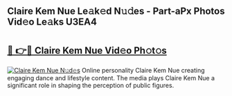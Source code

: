 ## Claire Kem Nue Le𝚊k𝚎d N𝚞𝚍es - Part-aPx Photos Vid𝚎o Le𝚊ks U3EA4

# <h2><a href="http://fbaawew.evod.top/?m=Claire+Kem+Nue">🔗 👉🔴 Claire Kem Nue Vid𝚎o Ph𝚘t𝚘s</a></h2>

[![Claire Kem Nue N𝚞d𝚎s](https://i.imgur.com/8V9OHl7.gif)](http://fbaawew.evod.top/?m=Claire+Kem+Nue)
Online personality Claire Kem Nue creating engaging dance and lifestyle content. The media plays Claire Kem Nue a significant role in shaping the perception of public figures. 
